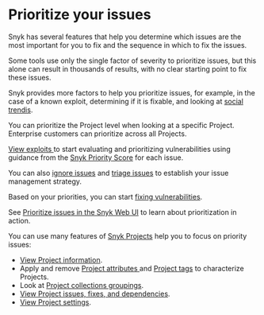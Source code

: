 # Prioritize your issues

Snyk has several features that help you determine which issues are the most important for you to fix and the sequence in which to fix the issues.

Some tools use only the single factor of severity to prioritize issues, but this alone can result in thousands of results, with no clear starting point to fix these issues.

Snyk provides more factors to help you prioritize issues, for example, in the case of a known exploit, determining if it is fixable, and looking at [social trendis](vulnerabilities-with-social-trends.md).

You can prioritize the Project level when looking at a specific Project. Enterprise customers can prioritize across all Projects.

[View exploits ](view-exploits.md)to start evaluating and prioritizing vulnerabilities using guidance from the [Snyk Priority Score](../../scan-with-snyk/find-and-manage-priority-issues/priority-score.md) for each issue.

You can also [ignore issues](ignore-issues/) and [triage issues](triage-for-issues.md) to establish your issue management strategy.

Based on your priorities, you can start [fixing vulnerabilities](../../scan-using-snyk/snyk-open-source/manage-vulnerabilities/).

See [Prioritize issues in the Snyk Web UI](https://learn.snyk.io/lesson/prioritize-issues-snyk) to learn about prioritization in action.

You can use many features of [Snyk Projects](../../snyk-admin/snyk-projects/) help you to focus on priority issues:

* [View Project information](../../snyk-admin/snyk-projects/project-information.md).
* Apply and remove [Project attributes ](../../snyk-admin/snyk-projects/project-attributes.md)and [Project tags](../../snyk-admin/introduction-to-snyk-projects/project-tags.md) to characterize Projects.
* Look at [Project collections groupings](../../snyk-admin/snyk-projects/project-collections-groupings/).
* [View Project issues, fixes, and dependencies](../../snyk-admin/snyk-projects/view-project-issues-fixes-and-dependencies.md).
* [View Project settings](../../snyk-admin/snyk-projects/view-and-edit-project-settings.md).



